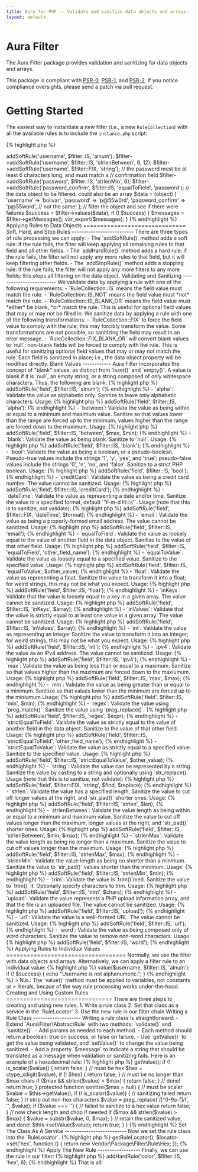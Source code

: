 ```yaml
---
title: Aura for PHP -- Validate and sanitize data objects and arrays.
layout: default
---
```


Aura Filter
===========

The Aura Filter package provides validation and sanitizing for data objects
and arrays.

This package is compliant with [PSR-0][], [PSR-1][], and [PSR-2][]. If you
notice compliance oversights, please send a patch via pull request.

[PSR-0]: https://github.com/php-fig/fig-standards/blob/master/accepted/PSR-0.md
[PSR-1]: https://github.com/php-fig/fig-standards/blob/master/accepted/PSR-1-basic-coding-standard.md
[PSR-2]: https://github.com/php-fig/fig-standards/blob/master/accepted/PSR-2-coding-style-guide.md



Getting Started
===============

The easiest way to instantiate a new filter (i.e., a new `RuleCollection`)
with all the available rules is to include the `instance.php` script:

{% highlight php %}
<?php
$filter = require "/path/to/Aura.Filter/scripts/instance.php";
{% endhighlight %}

Alternatively, we can add the `Aura.Filter` package to an autoloader, and
instantiate manually:

{% highlight php %}
<?php
use Aura\Filter\RuleCollection as Filter;
use Aura\Filter\RuleLocator;

$filter = new Filter(new RuleLocator);
{% endhighlight %}

(Note that if we instantiate manually, we will need to configure the
`RuleLocator` manually to add rule services. See the "Advanced Usage" section
near the end of this page for more information.)

Add rules for each field to the filter, then apply those rules to a data
object.

{% highlight php %}
<?php
// get a new filter
$filter = require "/path/to/Aura.Filter/scripts/instance.php";

// the username must be alphanumeric, between 6 and 12 characters long,
// and cast to a string
$filter->addSoftRule('username', $filter::IS, 'alnum');
$filter->addSoftRule('username', $filter::IS, 'strlenBetween', 6, 12);
$filter->addSoftRule('username', $filter::FIX, 'string');

// the password must be at least 6 characters long, and must match a
// confirmation field
$filter->addSoftRule('password', $filter::IS, 'strlenMin', 6);
$filter->addSoftRule('password_confirm', $filter::IS, 'equalToField', 'password');

// the data object to be filtered; could also be an array
$data = (object) [
    'username' => 'bolivar',
    'password' => 'p@55w0rd',
    'password_confirm' => 'p@55word', // not the same!
];

// filter the object and see if there were failures
$success = $filter->values($data);
if (! $success) {
    $messages = $filter->getMessages();
    var_export($messages);
}
{% endhighlight %}


Applying Rules to Data Objects
==============================

Soft, Hard, and Stop Rules
--------------------------

There are three types of rule processing we can apply:

- The `addSoftRule()` method adds a soft rule: if the rule fails, the filter
  will keep applying all remaining rules to that field and all other fields.

- The `addHardRule()` method adds a hard rule: if the rule fails, the filter
  will not apply any more rules to that field, but it will keep filtering
  other fields.

- The `addStopRule()` method adds a stopping rule: if the rule fails, the
  filter will not apply any more filters to any more fields; this stops all
  filtering on the data object.


Validating and Sanitizing
-------------------------

We validate data by applying a rule with one of the following requirements:

- `RuleCollection::IS` means the field value must match the rule.

- `RuleCollection::IS_NOT` means the field value must *not* match the
  rule.

- `RuleCollection::IS_BLANK_OR` means the field value must *either* be
  blank, *or* match the rule. This is useful for optional field values that
  may or may not be filled in.

We sanitize data by applying a rule with one of the following transformations:

- `RuleCollection::FIX` to force the field value to comply with the
  rule; this may forcibly transform the value. Some transformations are not
  possible, so sanitizing the field may result in an error message.

- `RuleCollection::FIX_BLANK_OR` will convert blank values to `null`;
  non-blank fields will be forced to comply with the rule. This is useful for
  sanitizing optional field values that may or may not match the rule.

Each field is sanitized in place; i.e., the data object property will be
modified directly.


Blank Values
------------

Aura Filter incorporates the concept of "blank" values, as distinct from
`isset()` and `empty()`. A value is blank if it is `null`, an empty string, or
a string composed of only whitespace characters. Thus, the following are
blank:

{% highlight php %}
<?php
$blank = [
    null,           // a null value
    '',             // an empty string
    " \r \n \t ",   // a whitespace-only string
];
{% endhighlight %}

Integers, floats, booleans, and other non-strings are never counted as blank,
even if they evaluate to zero:

{% highlight php %}
<?php
$not_blank = [
    0,              // integer
    0.00,           // float
    false,          // boolean false
    [],             // empty array
    (object) [],    // an object
];
{% endhighlight %}

Available Rules
---------------

- `alnum`: Validate the value as alphanumeric only. Sanitize to leave only
  alphanumeric characters. Usage:
        
        {% highlight php %}
        <?php
        $filter->addSoftRule('field', $filter::IS, 'alnum');
        {% endhighlight %}

- `alpha`: Validate the value as alphabetic only. Sanitize to leave only
  alphabetic characters. Usage:
        
        {% highlight php %}
        <?php
        $filter->addSoftRule('field', $filter::IS, 'alpha');
        {% endhighlight %}

- `between`: Validate the value as being within or equal to a minimum and
  maximum value. Sanitize so that values lower than the range are forced up
  to the minimum; values higher than the range are forced down to the maximum.
  Usage:
        
        {% highlight php %}
        <?php
        $filter->addSoftRule('field', $filter::IS, 'between', $max, $min);
        {% endhighlight %}

- `blank`: Validate the value as being blank. Sanitize to `null`. Usage:
        
        {% highlight php %}
        <?php
        $filter->addSoftRule('field', $filter::IS, 'blank');
        {% endhighlight %}

- `bool`: Validate the value as being a boolean, or a pseudo-boolean.
  Pseudo-true values include the strings '1', 'y', 'yes', and 'true';
  pseudo-false values include the strings '0', 'n', 'no', and 'false'.
  Sanitize to a strict PHP boolean. Usage:
        
        {% highlight php %}
        <?php
        $filter->addSoftRule('field', $filter::IS, 'bool');
        {% endhighlight %}

- `creditCard`: Validate the value as being a credit card number. The value
  cannot be sanitized. Usage:
        
        {% highlight php %}
        <?php
        $filter->addSoftRule('field', $filter::IS, 'creditCard');
        {% endhighlight %}

- `dateTime`: Validate the value as representing a date and/or time. Sanitize
  the value to a specified format, default `'Y-m-d H:i:s'`. Usage (note that
  this is to sanitize, not validate):
        
        {% highlight php %}
        <?php
        $filter->addSoftRule('field', $filter::FIX, 'dateTime', $format);
        {% endhighlight %}

- `email`: Validate the value as being a properly-formed email address. The
  value cannot be sanitized. Usage:
        
        {% highlight php %}
        <?php
        $filter->addSoftRule('field', $filter::IS, 'email');
        {% endhighlight %}

- `equalToField`: Validate the value as loosely equal to the value of another
  field in the data object. Sanitize to the value of that other field.
  Usage:
        
        {% highlight php %}
        <?php
        $filter->addSoftRule('field', $filter::IS, 'equalToField', 'other_field_name');
        {% endhighlight %}

- `equalToValue`: Validate the value as loosely equal to a specified value.
  Sanitize to the specified value. Usage:
        
        {% highlight php %}
        <?php
        $filter->addSoftRule('field', $filter::IS, 'equalToValue', $other_value);
        {% endhighlight %}

- `float`: Validate the value as representing a float. Sanitize the value to
  transform it into a float; for weird strings, this may not be what you
  expect. Usage:
        
        {% highlight php %}
        <?php
        $filter->addSoftRule('field', $filter::IS, 'float');
        {% endhighlight %}

- `inKeys`: Validate that the value is loosely equal to a key in a given
  array. The value cannot be sanitized. Usage:
        
        {% highlight php %}
        <?php
        $filter->addSoftRule('field', $filter::IS, 'inKeys', $array);
        {% endhighlight %}

- `inValues`: Validate that the value is strictly equal to at least one value
  in a given array. The value cannot be sanitized. Usage:
        
        {% highlight php %}
        <?php
        $filter->addSoftRule('field', $filter::IS, 'inValues', $array);
        {% endhighlight %}

- `int`: Validate the value as representing an integer Sanitize the value to
  transform it into an integer; for weird strings, this may not be what you
  expect. Usage:
        
        {% highlight php %}
        <?php
        $filter->addSoftRule('field', $filter::IS, 'int');
        {% endhighlight %}

- `ipv4`: Validate the value as an IPv4 address. The value cannot be
  sanitized. Usage:
        
        {% highlight php %}
        <?php
        $filter->addSoftRule('field', $filter::IS, 'ipv4');
        {% endhighlight %}

- `max`: Validate the value as being less than or equal to a maximum. Sanitize
  so that values higher than the maximum are forced down to the maxiumum.
  Usage:
        
        {% highlight php %}
        <?php
        $filter->addSoftRule('field', $filter::IS, 'max', $max);
        {% endhighlight %}

- `min`: Validate the value as being greater than or equal to a minimum.
  Sanitize so that values lower than the minimum are forced up to the
  miniumum.Usage:
        
        {% highlight php %}
        <?php
        $filter->addSoftRule('field', $filter::IS, 'min', $min);
        {% endhighlight %}

- `regex`: Validate the value using `preg_match()`. Sanitize the value using
  `preg_replace()`.
        
        {% highlight php %}
        <?php
        $filter->addSoftRule('field', $filter::IS, 'regex', $expr);
        {% endhighlight %}

- `strictEqualToField`: Validate the value as strictly equal to the value of
  another field in the data object. Sanitize to the value of that other field.
  Usage:
        
        {% highlight php %}
        <?php
        $filter->addSoftRule('field', $filter::IS, 'strictEqualToField', 'other_field_name');
        {% endhighlight %}

- `strictEqualToValue`: Validate the value as strictly equal to a specified
  value. Sanitize to the specified value. Usage:
        
        {% highlight php %}
        <?php
        $filter->addSoftRule('field', $filter::IS, 'strictEqualToValue', $other_value);
        {% endhighlight %}

- `string`: Validate the value can be represented by a string. Sanitize the
  value by casting to a string and optionally using `str_replace().` Usage
  (note that this is to sanitize, not validate):
        
        {% highlight php %}
        <?php
        $filter->addSoftRule('field', $filter::FIX, 'string', $find, $replace);
        {% endhighlight %}

- `strlen`: Validate the value has a specified length. Sanitize the value
  to cut off longer values at the right, and `str_pad()` shorter ones. Usage:
        
        {% highlight php %}
        <?php
        $filter->addSoftRule('field', $filter::IS, 'strlen', $len);
        {% endhighlight %}

- `strlenBetween`: Validate the value length as being within or equal to a
  minimum and maximum value. Sanitize the value to cut off values longer than
  the maximum, longer values at the right, and `str_pad()` shorter ones.
  Usage:
        
        {% highlight php %}
        <?php
        $filter->addSoftRule('field', $filter::IS, 'strlenBetween', $min, $max);
        {% endhighlight %}

- `strlenMax`: Validate the value length as being no longer than a maximum.
  Sanitize the value to cut off values longer than the maximum. Usage:
        
        {% highlight php %}
        <?php
        $filter->addSoftRule('field', $filter::IS, 'strlenMax', $max);
        {% endhighlight %}

- `strlenMin`: Validate the value length as being no shorter than a minimum.
  Sanitize the value to `str_pad()` values shorter than the minimum. Usage:
        
        {% highlight php %}
        <?php
        $filter->addSoftRule('field', $filter::IS, 'strlenMin', $min);
        {% endhighlight %}

- `trim`: Validate the value is `trim()`med. Sanitize the value to `trim()` it.
  Optionally specify characters to trim. Usage:
        
        {% highlight php %}
        <?php
        $filter->addSoftRule('field', $filter::IS, 'trim', $chars);
        {% endhighlight %}

- `upload`: Validate the value represents a PHP upload information array, and
  that the file is an uploaded file. The value cannot be sanitized. Usage:
        
        {% highlight php %}
        <?php
        $filter->addSoftRule('field', $filter::IS, 'upload');
        {% endhighlight %}

- `url`: Validate the value is a well-formed URL. The value cannot be
  sanitized. Usage:
        
        {% highlight php %}
        <?php
        $filter->addSoftRule('field', $filter::IS, 'url');
        {% endhighlight %}

- `word`: Validate the value as being composed only of word characters.
 Sanitize the value to remove non-word characters. Usage:
        
        {% highlight php %}
        <?php
        $filter->addSoftRule('field', $filter::IS, 'word');
        {% endhighlight %}



Applying Rules to Individual Values
===================================

Normally, we use the filter with data objects and arrays. Alternatively, we
can apply a filter rule to an individual value:

{% highlight php %}
<?php
// get a new filter
$filter = require "/path/to/Aura.Filter/scripts/instance.php";

// an individual value
$username = 'new_username';

// filter the individual value
$success = $filter->value($username, $filter::IS, 'alnum');
if (! $success) {
    echo "Username is not alphanumeric.";
}
{% endhighlight %}

> N.b.: The `value()` method must be applied to variables, not constants or
> literals, becaue of the way rule processing works under-the-hood.


Creating and Using Custom Rules
===============================

There are three steps to creating and using new rules:

1. Write a rule class

2. Set that class as a service in the `RuleLocator`

3. Use the new rule in our filter chain

Writing a Rule Class
--------------------

Writing a rule class is straightforward:

- Extend `Aura\Filter\AbstractRule` with two methods: `validate()` and
  `sanitize()`.

- Add params as needed to each method.

- Each method should return a boolean: true on success, or false on failure.

- Use `getValue()` to get the value being validated, and `setValue()` to change
  the value being sanitized.

- Add a property `$message` to indicate a string that should be translated
  as a message when validation or sanitizing fails.

Here is an example of a hexadecimal rule:

{% highlight php %}
<?php
namespace Vendor\Package\Filter\Rule;

use Aura\Filter\AbstractRule;

class Hex extends AbstractRule
{
    protected $message = 'FILTER_HEX';
    
    protected function validate($max = null)
    {
        // must be scalar
        $value = $this->getValue();
        if (! is_scalar($value)) {
            return false;
        }
    
        // must be hex
        $hex = ctype_xdigit($value);
        if (! $hex) {
            return false;
        }
    
        // must be no longer than $max chars
        if ($max && strlen($value) > $max) {
            return false;
        }
    
        // done!
        return true;
    }

    protected function sanitize($max = null)
    {
        // must be scalar
        $value = $this->getValue();
        if (! is_scalar($value)) {
            // sanitizing failed
            return false;
        }
    
        // strip out non-hex characters
        $value = preg_replace('/[^0-9a-f]/i', '', $value);
        if ($value === '') {
            // failed to sanitize to a hex value
            return false;
        }
    
        // now check length and chop if needed
        if ($max && strlen($value) > $max) {
            $value = substr($value, 0, $max);
        }
    
        // retain the sanitized value, and done!
        $this->setValue($value);
        return true;
    }
}
{% endhighlight %}

Set The Class As A Service
--------------------------

Now we set the rule class into the `RuleLocator`.

{% highlight php %}
<?php
$locator = $filter->getRuleLocator();
$locator->set('hex', function () {
    return new Vendor\Package\Filter\Rule\Hex;
});
{% endhighlight %}

Apply The New Rule
------------------

Finally, we can use the rule in our filter:

{% highlight php %}
<?php
// the 'color' field must be a hex value of no more than 6 digits
$filter->addHardRule('color', $filter::IS, 'hex', 6);
{% endhighlight %}

That is all!

